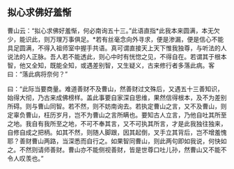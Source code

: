 ## 拟心求佛好羞惭

曹山云：“拟心求佛好羞惭，何必南询五十三。”此语直指*此我本来圆满，本无欠少，能识此，则万理万事俱足。*若有丝毫念向外寻求，便是渗漏，便是信心不能具足圆满，不得入祖师室中握手共语。真可谓直接天上天下惟我独尊，与听法的人说法的人正脉。吾人若不能透此，则心中时有恍惚之见，不得自在。若谓其于根本智，他又全知，既能全知，或遇差别智，又生疑义，古来修行者多落此病。客曰：“落此病将奈何？”

曰：“此际当要商量。难道善财不及曹山，然善财过文殊后，又遇五十三善知识，始得大彻，乃古来成佛榜样。盖此事要自家深自思维，果然信得根本，及不为差别所碍。则与曹山同智。若不然，则不妨南询去。若执定曹山之言，又不及曹山，则定辜负曹山，枉历岁月，岂不为曹山之言所瞒也。要知古人立言，乃他自吐其所至之地。我自有我所至之地，不可不奉其言，又不可执其所言，才是此我独往独来，自修自成之把柄。如其不然，则随人脚跟，因其起倒，叉手立其背后，岂不增羞愧耶？善财曹山两路，当深悉而自行之。如果智同曹山，则此两句即如我说，何快如之。不然则请师善财。曹山亦不能侧视善财，皆是世尊口吐儿孙，然曹山又不能不令人叹羡也。”
